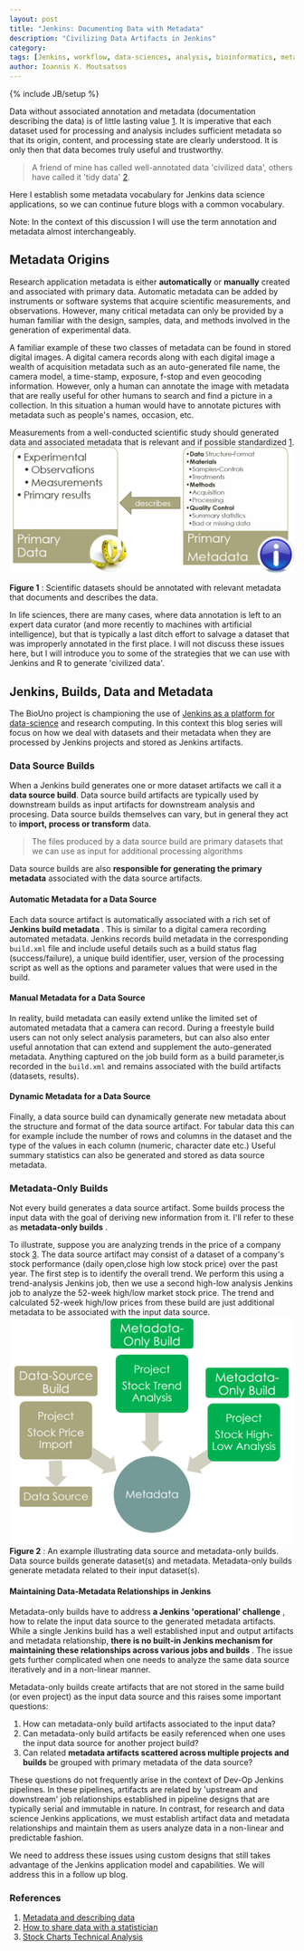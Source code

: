```yaml
---
layout: post
title: "Jenkins: Documenting Data with Metadata"
description: "Civilizing Data Artifacts in Jenkins"
category: 
tags: [Jenkins, workflow, data-sciences, analysis, bioinformatics, metadata]
author: Ioannis K. Moutsatsos
---
```

{% include JB/setup %}

Data without associated annotation and metadata (documentation describing the data) is of little lasting value [1](http://data.research.cornell.edu/content/writing-metadata). It is imperative that each dataset used for processing and analysis includes sufficient metadata so that its origin, content, and processing state are clearly understood. It is only then that data becomes truly useful and trustworthy. 

>A friend of mine has called well-annotated data 'civilized data', others have called it  'tidy data' [2](http://ropensci.github.io/reproducibility-guide/sections/dataSharing/). 

Here I establish some metadata vocabulary for Jenkins data science applications, so we can continue future blogs with a common vocabulary.

<!--more-->
Note: In the context of this discussion I will use the  term annotation and metadata almost interchangeably.

## Metadata Origins
Research application metadata is either **automatically**  or **manually**  created and associated with primary data. Automatic metadata can be added by instruments or software systems that acquire scientific measurements, and observations. However, many critical metadata can only be provided by a human familiar with the design, samples, data, and  methods involved in the generation of experimental data.

A familiar example of these two classes of metadata can be found in stored digital images. A digital camera records along with each digital image a wealth of acquisition metadata such as an auto-generated file name, the  camera model, a time-stamp, exposure, f-stop and even geocoding information. However, only a human can annotate the image with metadata  that are really useful for other humans to search and find a picture in a collection. In this situation a human would have to annotate pictures with metadata such as people's names, occasion, etc.

Measurements from a well-conducted scientific study should generated  data and associated metadata that is relevant and if possible standardized [1](http://data.research.cornell.edu/content/writing-metadata). ![Figure 1](/assets/posts/Jenkins-Metadata-Introduction/PrimaryData_Meta.png) 

**Figure 1** : Scientific datasets should be annotated with relevant metadata that documents and describes the data.
 
In life sciences, there are many cases, where data annotation is left to an expert data curator (and more recently to machines with artificial intelligence), but that is typically a last ditch effort to salvage a dataset that was improperly annotated in the first place. I will not discuss these issues here, but I will introduce you to some of the strategies that we can use with Jenkins and R to generate 'civilized data'.
 
## Jenkins, Builds, Data and Metadata
The BioUno project is championing the use of [Jenkins as a platform for data-science](/_posts/2016-03-07-Creating-a-Jenkins-Data-Science-Platform.md) and research computing.  In this context this blog series will focus on how we deal with datasets and their metadata  when they are processed by Jenkins projects and stored as Jenkins artifacts.

### Data Source Builds
When a Jenkins build generates one or more dataset artifacts we call it a **data source build**. Data source build artifacts are typically used by downstream builds as input artifacts for downstream analysis and procesing. Data source builds themselves can vary, but in general they act to **import, process or transform**  data. 

>The files produced by a data source build are primary datasets that we can use as input for additional processing algorithms

Data source builds are also **responsible for generating the primary metadata**  associated with the data source artifacts.

#### Automatic Metadata for a Data Source
Each data source artifact is automatically associated with  a rich set of **Jenkins build metadata** . This is similar to a digital camera recording automated metadata. Jenkins records build metadata in the corresponding `build.xml` file and include useful details such as a build status flag (success/failure),  a unique build identifier, user, version of the processing script as well as the options and parameter values that were used in the build.

#### Manual Metadata for a Data Source 
In reality, build metadata can easily extend unlike the limited set of automated metadata that a camera can record. During a freestyle build users can not only select analysis parameters, but can also also enter useful annotation that can extend and supplement the auto-generated metadata. Anything captured on the job build form as a build parameter,is recorded in the `build.xml` and remains associated with the build artifacts (datasets, results).

#### Dynamic Metadata for a Data Source
Finally, a data source build can dynamically generate new metadata about the structure and format of the data source artifact. For tabular data this can for example include the number of rows and columns in the dataset and the type of the values in each column (numeric, character date etc.) Useful summary statistics can also be generated and stored as data source metadata.
 
### Metadata-Only Builds
Not every build generates a data source artifact. Some builds process the input data with the goal of deriving new information from it. I'll refer to these as **metadata-only builds** .

To illustrate, suppose you are analyzing trends in the price of a company stock [3](http://stockcharts.com/school/doku.php?id=chart_school:overview:technical_analysis). The data source artifact may consist of a dataset of a company's stock performance (daily open,close high low stock price) over the past year. The first step is to identify the overall trend. We perform this using a trend-analysis Jenkins job, then we use a second high-low analysis Jenkins job to analyze the 52-week high/low market stock price. The trend and  calculated 52-week high/low prices from these build are just additional metadata to be associated with the input data source.  ![Figure 2](/assets/posts/Jenkins-Metadata-Introduction/Example_MetaBuilds.png)
**Figure 2** : An example illustrating data source and metadata-only builds. Data source builds generate dataset(s) and metadata. Metadata-only builds generate metadata related to their input dataset(s).

#### Maintaining Data-Metadata Relationships in Jenkins 
Metadata-only builds have to address **a Jenkins 'operational' challenge** , how to relate the input data source to the generated metadata artifacts. While a single Jenkins build has a well established input and output artifacts and metadata relationship, **there is no built-in Jenkins mechanism for maintaining these relationships across various jobs and builds** . The issue gets further complicated when one needs to analyze the same data source iteratively and in a non-linear manner.

Metadata-only builds create artifacts that are not stored in the same build (or even project) as the input data source and this raises some important questions:

1. How can metadata-only build artifacts associated to the input data?
2. Can metadata-only build artifacts be easily referenced when one uses the input data source for another project build?
3. Can related **metadata artifacts scattered across multiple projects and builds**  be grouped with  primary metadata of the data source?


These questions do not frequently arise in the context of Dev-Op Jenkins pipelines. In these pipelines, artifacts are related by  'upstream and downstream' job relationships established in pipeline designs that are typically serial and immutable in nature. In contrast, for research and data science Jenkins applications, we must establish artifact data and metadata relationships and maintain them as users analyze data in a non-linear and predictable fashion.

We need to address these issues using custom designs that still takes advantage of the Jenkins application model and capabilities. We will address this in a follow up blog.
 
### References
1. [Metadata and describing data](http://data.research.cornell.edu/content/writing-metadata)
2. [How to share data with a statistician](http://ropensci.github.io/reproducibility-guide/sections/dataSharing/)
3. [Stock Charts Technical Analysis](http://stockcharts.com/school/doku.php?id=chart_school:overview:technical_analysis)

